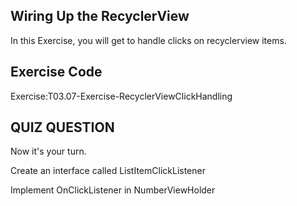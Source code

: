 
## Wiring Up the RecyclerView
In this Exercise, you will get to handle clicks on recyclerview items.

## Exercise Code
Exercise:T03.07-Exercise-RecyclerViewClickHandling

## QUIZ QUESTION
Now it's your turn.

Create an interface called ListItemClickListener

Implement OnClickListener in NumberViewHolder
